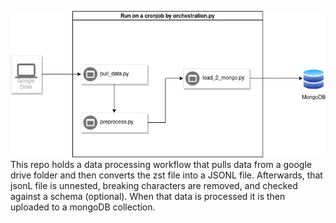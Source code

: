 ![Screenshot](nwo.png)
This repo holds a data processing workflow that pulls data from a google drive folder and then converts the zst file into a JSONL file. Afterwards, that jsonL file is unnested, breaking characters are removed, and checked against a schema (optional). When that data is processed it is then uploaded to a mongoDB collection.
